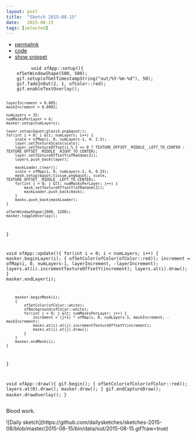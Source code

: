 ```yaml
---
layout: post
title:  "Sketch 2015-08-15"
date:   2015-08-15
tags: [selected]
---
```

<div class="code">
    <ul>
		<li><a href="{% post_url 2015-08-15-sketch %}">permalink</a></li>
		<li><a href="https://github.com/dailysketches/sketches-2015-08/tree/master/2015-08-15">code</a></li>
		<li><a href="#" class="snippet-button">show snippet</a></li>
	</ul>
    <pre class="snippet">
        <code class="cpp">void ofApp::setup(){
    ofSetWindowShape(500, 500);
    gif.setup(ofGetTimestampString(&quot;out/%Y-%m-%d&quot;), 50);
    gif.fadeInOut(2, 1, ofColor::red);
    gif.enableTextOverlay();

    layerIncrement = 0.005;
    maskIncrement = 0.0002;

    numLayers = 32;
    numMasksPerLayer = 6;
    masker.setup(numLayers);

    layer.setup(&quot;glass3.png&quot;);
    for(int i = 0; i &lt; numLayers; i++) {
        scale = ofMap(i, 0, numLayers-1, 4, 2.5);
        layer.setTextureScale(scale);
        layer.setTextureOffset(i % 2 == 0 ? TEXTURE_OFFSET__MIDDLE__LEFT_TO_CENTER : TEXTURE_OFFSET__MIDDLE__RIGHT_TO_CENTER);
        layer.setTextureOffsetY(ofRandom(2));
        layers.push_back(layer);

        maskLoader.clear();
        scale = ofMap(i, 0, numLayers-1, 6, 0.33);
        mask.setup(&quot;tissue.png&quot;, scale, TEXTURE_OFFSET__MIDDLE__LEFT_TO_CENTER);
        for(int j = 0; j &lt; numMasksPerLayer; j++) {
            mask.setTextureOffsetY(ofRandom(2));
            maskLoader.push_back(mask);
        }
        masks.push_back(maskLoader);
    }

    ofSetWindowShape(1000, 1200);
    masker.toggleOverlay();
}

void ofApp::update(){
    for(int i = 0; i &lt; numLayers; i++) {
        masker.beginLayer(i);
        {
            ofSetColor(ofColor(ofColor::red));
            increment = ofMap(i, 0, numLayers-1, layerIncrement, -layerIncrement);
            layers.at(i).incrementTextureOffsetY(increment);
            layers.at(i).draw();
        }
        masker.endLayer(i);
        
        masker.beginMask(i);
        {
            ofSetColor(ofColor::white);
            ofBackground(ofColor::white);
            for(int j = 0; j &lt; numMasksPerLayer; j++) {
                increment = (j+1) * ofMap(i, 0, numLayers-1, maskIncrement, -maskIncrement);
                masks.at(i).at(j).incrementTextureOffsetY(increment);
                masks.at(i).at(j).draw();
            }
        }
        masker.endMask(i);
    }
}

void ofApp::draw(){
    gif.begin();
    {
        ofSetColor(ofColor(ofColor::red));
        layers.at(0).draw();
        masker.draw();
    }
    gif.endCaptureDraw();
    masker.drawOverlay();
}</code>
    </pre>
</div>
<p class="description">Blood work.</p>
![Daily sketch](https://github.com/dailysketches/sketches-2015-08/blob/master/2015-08-15/bin/data/out/2015-08-15.gif?raw=true)
